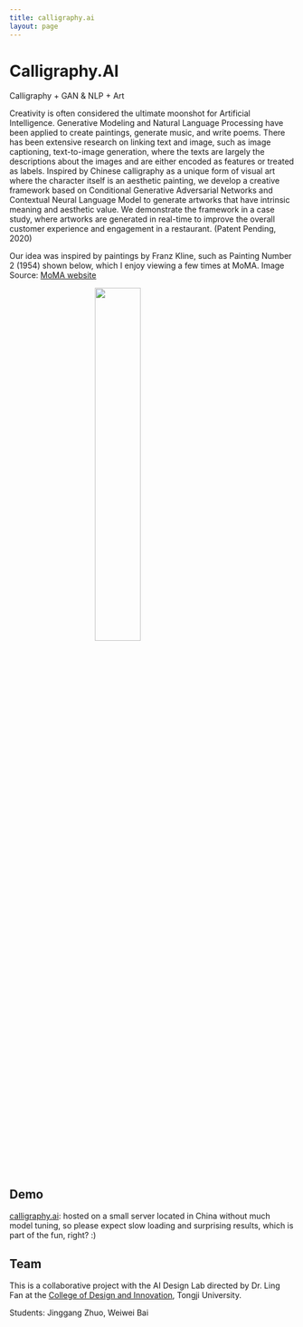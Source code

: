 ```yaml
---
title: calligraphy.ai
layout: page
---
```

# Calligraphy.AI

Calligraphy + GAN & NLP + Art

Creativity is often considered the ultimate moonshot for Artificial Intelligence. Generative Modeling and Natural Language Processing have been applied to create paintings, generate music, and write poems. There has been extensive research on linking text and image, such as image captioning, text-to-image generation, where the texts are largely the descriptions about the images and are either encoded as features or treated as labels. Inspired by Chinese calligraphy as a unique form of visual art where the character itself is an aesthetic painting, we develop a creative framework based on Conditional Generative Adversarial Networks and Contextual Neural Language Model to generate artworks that have intrinsic meaning and aesthetic value. We demonstrate the framework in a case study, where artworks are generated in real-time to improve the overall customer experience and engagement in a restaurant. (Patent Pending, 2020)

Our idea was inspired by paintings by Franz Kline, such as Painting Number 2 (1954) shown below, which I enjoy viewing a few times at MoMA. Image Source: [MoMA website](https://www.moma.org/collection/works/79234)

<img src="https://user-images.githubusercontent.com/595772/81478786-830a7a00-91ed-11ea-9014-57a10be30aa7.png" style="display: block; margin-left: auto; margin-right: auto; width: 40%;">

## Demo
[calligraphy.ai](http://calligraphy.ai): hosted on a small server located in China without much model tuning, so please expect slow loading and surprising results, which is part of the fun, right? :)

## Team

This is a collaborative project with the AI Design Lab directed by Dr. Ling Fan at the [College of Design and Innovation](https://tjdi.tongji.edu.cn/?lang=en), Tongji University.

Students: Jinggang Zhuo, Weiwei Bai
